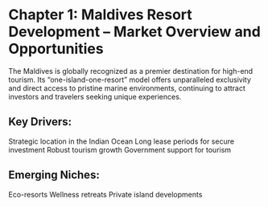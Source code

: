 # Chapter 1: Maldives Resort Development – Market Overview and Opportunities
The Maldives is globally recognized as a premier destination for high-end tourism. Its “one-island-one-resort” model offers unparalleled exclusivity and direct access to pristine marine environments, continuing to attract investors and travelers seeking unique experiences.

## Key Drivers:
Strategic location in the Indian Ocean
Long lease periods for secure investment
Robust tourism growth
Government support for tourism

## Emerging Niches:
Eco-resorts
Wellness retreats
Private island developments